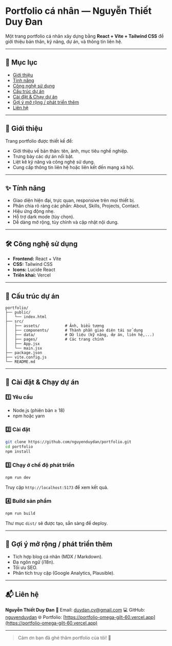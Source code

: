# Portfolio cá nhân — Nguyễn Thiết Duy Đan
Một trang portfolio cá nhân xây dựng bằng **React + Vite + Tailwind CSS** để giới thiệu bản thân, kỹ năng, dự án, và thông tin liên hệ.

---

## 📌 Mục lục

- [Giới thiệu](#giới-thiệu)
- [Tính năng](#tính-năng)
- [Công nghệ sử dụng](#công-nghệ-sử-dụng)
- [Cấu trúc dự án](#cấu-trúc-dự-án)
- [Cài đặt & Chạy dự án](#cài-đặt--chạy-dự-án)
- [Gợi ý mở rộng / phát triển thêm](#gợi-ý-mở-rộng--phát-triển-thêm)
- [Liên hệ](#liên-hệ)

---

## 📝 Giới thiệu

Trang portfolio được thiết kế để:

- Giới thiệu về bản thân: tên, ảnh, mục tiêu nghề nghiệp.
- Trưng bày các dự án nổi bật.
- Liệt kê kỹ năng và công nghệ sử dụng.
- Cung cấp thông tin liên hệ hoặc liên kết đến mạng xã hội.

---

## ✨ Tính năng

- Giao diện hiện đại, trực quan, responsive trên mọi thiết bị.
- Phân chia rõ ràng các phần: About, Skills, Projects, Contact.
- Hiệu ứng động nhẹ.
- Hỗ trợ dark mode (tùy chọn).
- Dễ dàng mở rộng, tùy chỉnh và cập nhật nội dung.

---

## 🛠 Công nghệ sử dụng

- **Frontend:** React + Vite
- **CSS:** Tailwind CSS
- **Icons:** Lucide React
- **Triển khai:**  Vercel 

---

## 📁 Cấu trúc dự án

```
portfolio/
├── public/
│   └── index.html
├── src/
│   ├── assets/           # Ảnh, biểu tượng
│   ├── components/       # Thành phần giao diện tái sử dụng
│   ├── data/             # Dữ liệu (kỹ năng, dự án, liên hệ,...)
│   ├── pages/            # Các trang chính
│   ├── App.jsx
│   └── main.jsx
├── package.json
├── vite.config.js
└── README.md
```

---

## 🚀 Cài đặt & Chạy dự án

### 1️⃣ Yêu cầu

- Node.js (phiên bản ≥ 18)
- npm hoặc yarn

### 2️⃣ Cài đặt

```bash
git clone https://github.com/nguyenduydan/portfolio.git
cd portfolio
npm install
```

### 3️⃣ Chạy ở chế độ phát triển

```bash
npm run dev
```

Truy cập `http://localhost:5173` để xem kết quả.

### 4️⃣ Build sản phẩm

```bash
npm run build
```

Thư mục `dist/` sẽ được tạo, sẵn sàng để deploy.

---

## 🌱 Gợi ý mở rộng / phát triển thêm

- Tích hợp blog cá nhân (MDX / Markdown).
- Đa ngôn ngữ (i18n).
- Tối ưu SEO.
- Phân tích truy cập (Google Analytics, Plausible).

---

## 📬 Liên hệ

**Nguyễn Thiết Duy Đan**
📧 Email: duydan.cv@gmail.com
💻 GitHub: [nguyenduydan](https://github.com/nguyenduydan)
🌐 Portfolio: [https://portfolio-omega-gilt-60.vercel.app](https://portfolio-omega-gilt-60.vercel.app)

---

> Cảm ơn bạn đã ghé thăm portfolio của tôi! 🌟
